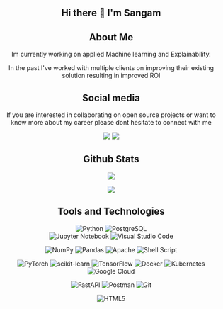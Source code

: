 
<div align="center">
    <h2> Hi there 👋 I'm Sangam </h2>
</div>

<!---------------------------------------------------------- About Me---------------------------------------------------->
<div align="center">
    <h2>About Me</h2>
    <p>Im currently working on applied Machine learning and Explainability.</p>
    <p>In the past I've worked with multiple clients on improving their existing solution resulting in improved ROI</p>
</div>


<!----------------------------------------------------Social Media------------------------------------------->
<div align="center">
 <h2>Social media</h2>
 <p> If you are interested in collaborating on open source projects or want to know more about my career please dont hesitate to connect with me </p>
<a href="https://github.com/SangamSwadiK"><img src="https://img.shields.io/badge/GitHub-100000?style=for-the-badge&logo=github&logoColor=white"></a>
<a href="https://www.hackerrank.com/sangamswadi_k18"><img src="https://img.shields.io/badge/-Hackerrank-2EC866?style=for-the-badge&logo=HackerRank&logoColor=white"></a>
</div>


<!-----------------------------------------------------GitHub Stats ------------------------------------------------------>
<div align="center">
    <h2> Github Stats </h2>
</div>

<div align="center">
    
![](https://komarev.com/ghpvc/?username=SangamSwadiK&color=blue&style=for-the-badge)
    
</div>

<div align="center">
    <img src="https://github-readme-stats.vercel.app/api?username=SangamSwadiK&layout=compact&card_width=250&hide_border=true&theme=dracula">
</div>




<div align="center">
 <h2>Tools and Technologies</h2>
 
![Python](https://img.shields.io/badge/Python-FFD43B?style=for-the-badge&logo=python&logoColor=darkgreen)
![PostgreSQL](https://img.shields.io/badge/PostgreSQL-316192?style=for-the-badge&logo=postgresql&logoColor=white)   
![Jupyter Notebook](https://img.shields.io/badge/jupyter-%23FA0F00.svg?style=for-the-badge&logo=jupyter&logoColor=white)
![Visual Studio Code](https://img.shields.io/badge/Visual%20Studio%20Code-0078d7.svg?style=for-the-badge&logo=visual-studio-code&logoColor=white)


 
![NumPy](https://img.shields.io/badge/numpy-%23013243.svg?style=for-the-badge&logo=numpy&logoColor=white)
![Pandas](https://img.shields.io/badge/pandas-%23150458.svg?style=for-the-badge&logo=pandas&logoColor=white)
![Apache](https://img.shields.io/badge/apache-%23D42029.svg?style=for-the-badge&logo=apache&logoColor=white)
![Shell Script](https://img.shields.io/badge/shell_script-%23121011.svg?style=for-the-badge&logo=gnu-bash&logoColor=white)
 
 
![PyTorch](https://img.shields.io/badge/PyTorch-%23EE4C2C.svg?style=for-the-badge&logo=PyTorch&logoColor=white)
![scikit-learn](https://img.shields.io/badge/scikit--learn-%23F7931E.svg?style=for-the-badge&logo=scikit-learn&logoColor=white)
![TensorFlow](https://img.shields.io/badge/TensorFlow-%23FF6F00.svg?style=for-the-badge&logo=TensorFlow&logoColor=white)
![Docker](https://img.shields.io/badge/docker-%230db7ed.svg?style=for-the-badge&logo=docker&logoColor=white)
![Kubernetes](https://img.shields.io/badge/kubernetes-%23326ce5.svg?style=for-the-badge&logo=kubernetes&logoColor=white)
![Google Cloud](https://img.shields.io/badge/GoogleCloud-%234285F4.svg?style=for-the-badge&logo=google-cloud&logoColor=white)
 
![FastAPI](https://img.shields.io/badge/FastAPI-005571?style=for-the-badge&logo=fastapi)
![Postman](https://img.shields.io/badge/Postman-FF6C37?style=for-the-badge&logo=postman&logoColor=white)
![Git](https://img.shields.io/badge/git-%23F05033.svg?style=for-the-badge&logo=git&logoColor=white)
 

![HTML5](https://img.shields.io/badge/html5-%23E34F26.svg?style=for-the-badge&logo=html5&logoColor=white)


 

  

</div>


